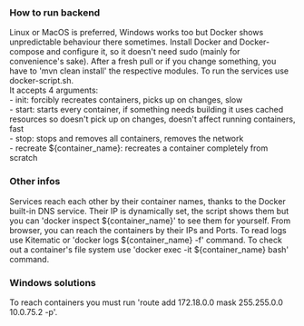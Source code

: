 ### How to run backend
Linux or MacOS is preferred, Windows works too but Docker shows unpredictable behaviour there sometimes.
Install Docker and Docker-compose and configure it, so it doesn't need sudo (mainly for convenience's sake).
After a fresh pull or if you change something, you have to 'mvn clean install' the respective modules.
To run the services use docker-script.sh. <br>
It accepts 4 arguments: <br>
    - init: forcibly recreates containers, picks up on changes, slow <br>
    - start: starts every container, if something needs building it uses cached resources so doesn't pick up on changes,
             doesn't affect running containers, fast <br>
    - stop: stops and removes all containers, removes the network <br>
    - recreate ${container_name}: recreates a container completely from scratch <br>

### Other infos
Services reach each other by their container names, thanks to the Docker built-in DNS service.
Their IP is dynamically set, the script shows them but you can 'docker inspect ${container_name}' to see them for yourself.
From browser, you can reach the containers by their IPs and Ports.
To read logs use Kitematic or 'docker logs ${container_name} -f' command.
To check out a container's file system use 'docker exec -it ${container_name} bash' command.

### Windows solutions
To reach containers you must run 'route add 172.18.0.0 mask 255.255.0.0 10.0.75.2 -p'.